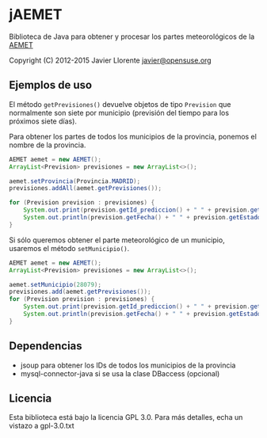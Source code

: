 jAEMET
======

Biblioteca de Java para obtener y procesar los partes meteorológicos de la [AEMET](http://www.aemet.es/)

Copyright (C) 2012-2015 Javier Llorente <javier@opensuse.org>






Ejemplos de uso
---------------

El método `getPrevisiones()` devuelve objetos de tipo `Prevision` que normalmente son 
siete por municipio (previsión del tiempo para los próximos siete días).

Para obtener los partes de todos los municipios de la provincia, ponemos el nombre de la provincia.
```java
AEMET aemet = new AEMET();
ArrayList<Prevision> previsiones = new ArrayList<>();

aemet.setProvincia(Provincia.MADRID);
previsiones.addAll(aemet.getPrevisiones());

for (Prevision prevision : previsiones) {
	System.out.print(prevision.getId_prediccion() + " " + prevision.getId() + " " + prevision.getMunicipio() + " ");
	System.out.println(prevision.getFecha() + " " + prevision.getEstado_cielo() + " " + prevision.getT_max() + "C " + prevision.getT_min() + "C");
}
```

Si sólo queremos obtener el parte meteorológico de un municipio, usaremos el método `setMunicipio()`.
```java
AEMET aemet = new AEMET();
ArrayList<Prevision> previsiones = new ArrayList<>();

aemet.setMunicipio(28079);
previsiones.add(aemet.getPrevisiones());
for (Prevision prevision : previsiones) {
	System.out.print(prevision.getId_prediccion() + " " + prevision.getId() + " " + prevision.getMunicipio() + " ");
	System.out.println(prevision.getFecha() + " " + prevision.getEstado_cielo() + " " + prevision.getT_max() + "C " + prevision.getT_min() + "C");
}

```

Dependencias
------------
- jsoup para obtener los IDs de todos los municipios de la provincia
- mysql-connector-java si se usa la clase DBaccess (opcional)


Licencia
--------
Esta biblioteca está bajo la licencia GPL 3.0. 
Para más detalles, echa un vistazo a gpl-3.0.txt 


